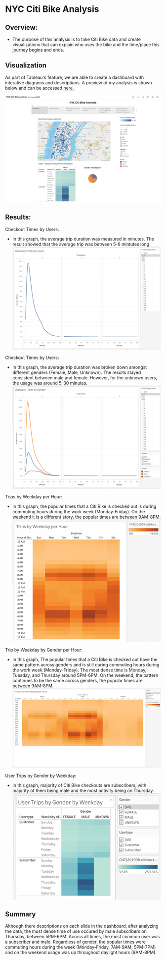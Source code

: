# NYC Citi Bike Analysis
## Overview:
- The purpose of this analysis is to take Citi Bike data and create visualizations that can explain who uses the bike and the time/place this journey begins and ends.

## Visualization
As part of Tableau's feature, we are able to create a dashboard with interative diagrams and descriptions. A preview of my analysis is shown below and can be accessed [here.](https://public.tableau.com/app/profile/nvuono625/viz/NYCCitiBikeAnalysis_16430745543650/NYCCitiBikeAnalysis?publish=yes)

![/Resources/NYC_Citi_Bike_Analysis_Dashboard.PNG](/Resources/NYC_Citi_Bike_Analysis_Dashboard.PNG)

## Results:
Checkout Times by Users:
- In this graph, the average trip duration was measured in minutes. The result showed that the average trip was between 5-6 mintutes long
![/Resources/Checkout_Times_by_Users.PNG](/Resources/Checkout_Times_by_Users.PNG)

Checkout Times by Users:
- In this graph, the average trip duration was broken down amongst different genders (Female, Male, Unknown). The results stayed consistent between male and female. However, for the unknown users, the usage was around 5-30 minutes. 
![/Resources/Checkout_Times_by_Gender.PNG](/Resources/Checkout_Times_by_Gender.PNG)

Trips by Weekday per Hour:
- In this graph, the popular times that a Citi Bike is checked out is during commuting hours during the work week (Monday-Friday). On the weekend it is a different story, the popular times are between 9AM-8PM.
![/Resources/Trips_by_Weekday_per_Hour.PNG](/Resources/Trips_by_Weekday_per_Hour.PNG)

Trip by Weekday by Gender per Hour:
- In this graph, The popular times that a Citi Bike is checked out have the same pattern across genders and is still during commuting hours during the work week (Monday-Friday). The most dense time is Monday, Tuesday, and Thursday around 5PM-6PM. On the weekend, the pattern continues to be the same across genders, the popular times are between 9AM-8PM. 
![/Resources/Trips_by_Weekday_by_Gender_per_Hour.PNG](/Resources/Trips_by_Weekday_by_Gender_per_Hour.PNG)

User Trips by Gender by Weekday:
- In this graph, majority of Citi Bike checkouts are subscribers, with majority of them being male and the most activity being on Thursday.
![/Resources/User_Trips_by_Gender_by_Weekday.PNG](/Resources/User_Trips_by_Gender_by_Weekday.PNG)

## Summary
Although there descriptions on each slide in the dashboard, after analyzing the data, the most dense time of use occured by male subscribers on Thursday, between 5PM-6PM. Across all times, the most common user was a subscriber and male. Regardless of gender, the popular times were commuting hours during the week (Monday-Friday, 7AM-9AM; 5PM-7PM) and on the weekend usage was up throughout daylight hours (9AM-8PM).
